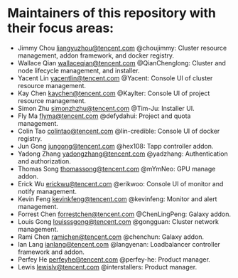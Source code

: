 # Maintainers of this repository with their focus areas:

* Jimmy Chou <liangyuzhou@tencent.com> @choujimmy: Cluster resource management, addon framework, and docker registry.
* Wallace Qian <wallaceqian@tencent.com> @QianChenglong: Cluster and node lifecycle management, and installer.
* Yacent Lin <yacentlin@tencent.com> @Yacent: Console UI of cluster resource management.
* Kay Chen <kaychen@tencent.com> @KayIter: Console UI of project resource management.
* Simon Zhu <simonzhzhu@tencent.com> @Tim-Ju: Installer UI.
* Fly Ma <flyma@tencent.com> @defydahui: Project and quota management.
* Colin Tao <colintao@tencent.com> @lin-credible: Console UI of docker registry.
* Jun Gong <jungong@tencent.com> @hex108: Tapp controller addon.
* Yadong Zhang <yadongzhang@tencent.com> @yadzhang: Authentication and authorization.
* Thomas Song <thomassong@tencent.com> @mYmNeo: GPU manage addon.
* Erick Wu <erickwu@tencent.com> @erikwoo: Console UI of monitor and notify management.
* Kevin Feng <kevinkfeng@tencent.com> @kevinfeng: Monitor and alert management.
* Forrest Chen <forrestchen@tencent.com> @ChenLingPeng: Galaxy addon.
* Louis Gong <louisssgong@tencent.com> @gongguan: Cluster network management.
* Rami Chen <ramichen@tencent.com> @chenchun: Galaxy addon.
* Ian Lang <ianlang@tencent.com> @langyenan: Loadbalancer controller framework and addon.
* Perfey He <perfeyhe@tencent.com> @perfey-he: Product manager.
* Lewis <lewislv@tencent.com> @interstallers: Product manager.
